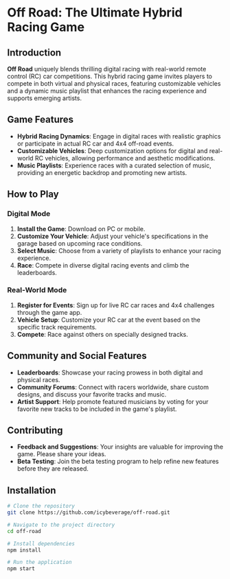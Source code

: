 # Off Road: The Ultimate Hybrid Racing Game

## Introduction

**Off Road** uniquely blends thrilling digital racing with real-world remote control (RC) car competitions. This hybrid racing game invites players to compete in both virtual and physical races, featuring customizable vehicles and a dynamic music playlist that enhances the racing experience and supports emerging artists.

## Game Features

- **Hybrid Racing Dynamics**: Engage in digital races with realistic graphics or participate in actual RC car and 4x4 off-road events.
- **Customizable Vehicles**: Deep customization options for digital and real-world RC vehicles, allowing performance and aesthetic modifications.
- **Music Playlists**: Experience races with a curated selection of music, providing an energetic backdrop and promoting new artists.

## How to Play

### Digital Mode
1. **Install the Game**: Download on PC or mobile.
2. **Customize Your Vehicle**: Adjust your vehicle's specifications in the garage based on upcoming race conditions.
3. **Select Music**: Choose from a variety of playlists to enhance your racing experience.
4. **Race**: Compete in diverse digital racing events and climb the leaderboards.

### Real-World Mode
1. **Register for Events**: Sign up for live RC car races and 4x4 challenges through the game app.
2. **Vehicle Setup**: Customize your RC car at the event based on the specific track requirements.
3. **Compete**: Race against others on specially designed tracks.

## Community and Social Features

- **Leaderboards**: Showcase your racing prowess in both digital and physical races.
- **Community Forums**: Connect with racers worldwide, share custom designs, and discuss your favorite tracks and music.
- **Artist Support**: Help promote featured musicians by voting for your favorite new tracks to be included in the game's playlist.

## Contributing

- **Feedback and Suggestions**: Your insights are valuable for improving the game. Please share your ideas.
- **Beta Testing**: Join the beta testing program to help refine new features before they are released.

## Installation

```bash
# Clone the repository
git clone https://github.com/icybeverage/off-road.git

# Navigate to the project directory
cd off-road

# Install dependencies
npm install

# Run the application
npm start
